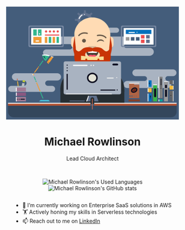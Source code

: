 <p align="center">
  <img width="460" height="300" src="./assets/me.png">
</p>
<h1 align="center">Michael Rowlinson</h1>
<p align="center">Lead Cloud Architect</p>
<br/>

<p align="center">
  <img  src="https://github-readme-stats.vercel.app/api/top-langs/?username=rowlinsonmike&theme=dracula&layout=compact" alt="Michael Rowlinson's Used Languages">
  <img  src="https://github-readme-stats.vercel.app/api?username=rowlinsonmike&show_icons=true&theme=dracula&layout=compact" alt="Michael Rowlinson's GitHub stats">
</p>



<div style="display:flex;flex-direction:column;justify-content:center;;align-items:center;">
<ul>
<li>🔭 I’m currently working on Enterprise SaaS solutions in AWS</li>
<li>🏋️ Actively honing my skills in Serverless technologies</li>
<li>📫 Reach out to me on <a href="https://www.linkedin.com/in/michaelrowlinson/" target="_blank">LinkedIn</a></li>
</ul>
</div>
<!--
**rowlinsonmike/rowlinsonmike** is a ✨ _special_ ✨ repository because its `README.md` (this file) appears on your GitHub profile.
-->


